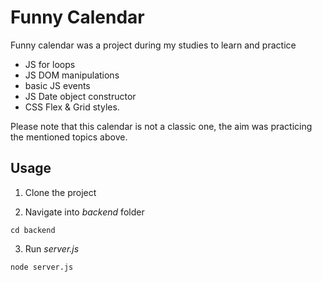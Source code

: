 # Funny Calendar

Funny calendar was a project during my studies to learn and practice
- JS for loops
- JS DOM manipulations
- basic JS events
- JS Date object constructor
- CSS Flex & Grid styles.

Please note that this calendar is not a classic one, the aim was practicing the mentioned topics above.

## Usage

1. Clone the project

2. Navigate into *backend* folder
```
cd backend
```

3. Run *server.js*
```
node server.js
```